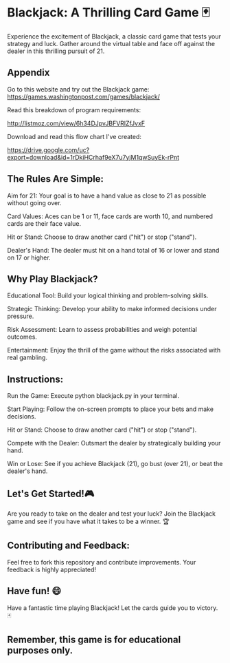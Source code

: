 
# Blackjack: A Thrilling Card Game 🃏
Experience the excitement of Blackjack, a classic card game that tests your strategy and luck. Gather around the virtual table and face off against the dealer in this thrilling pursuit of 21.


## Appendix

 Go to this website and try out the Blackjack game: 
   https://games.washingtonpost.com/games/blackjack/


Read this breakdown of program requirements:

 http://listmoz.com/view/6h34DJpvJBFVRlZfJvxF



Download and read this flow chart I've created: 

https://drive.google.com/uc?export=download&id=1rDkiHCrhaf9eX7u7yjM1qwSuyEk-rPnt

## The Rules Are Simple:

Aim for 21: Your goal is to have a hand value as close to 21 as possible without going over.

Card Values: Aces can be 1 or 11, face cards are worth 10, and numbered cards are their face value.

Hit or Stand: Choose to draw another card ("hit") or stop ("stand").

Dealer's Hand: The dealer must hit on a hand total of 16 or lower and stand on 17 or higher.
## Why Play Blackjack?

Educational Tool: Build your logical thinking and problem-solving skills.

Strategic Thinking: Develop your ability to make informed decisions under pressure.

Risk Assessment: Learn to assess probabilities and weigh potential outcomes.

Entertainment: Enjoy the thrill of the game without the risks associated with real gambling.
## Instructions:

Run the Game: Execute python blackjack.py in your terminal.

Start Playing: Follow the on-screen prompts to place your bets and make decisions.

Hit or Stand: Choose to draw another card ("hit") or stop ("stand").

Compete with the Dealer: Outsmart the dealer by strategically building your hand.

Win or Lose: See if you achieve Blackjack (21), go bust (over 21), or beat the dealer's hand.
## Let's Get Started!🎮
Are you ready to take on the dealer and test your luck? Join the Blackjack game and see if you have what it takes to be a winner. 🏆

 
## Contributing and Feedback:
Feel free to fork this repository and contribute improvements. Your feedback is highly appreciated!
## Have fun! 😄

Have a fantastic time playing Blackjack! Let the cards guide you to victory. 🃏
## Remember, this game is for educational purposes only.
